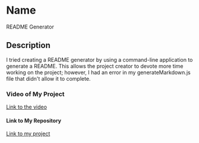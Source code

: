 # Name
README Generator

## Description
I tried creating a README generator by using a command-line application to generate a README. This allows the project creator to devote more time working on the project; however, I had an error in my generateMarkdown.js file that didn't allow it to complete.

### Video of My Project
<a href="https://drive.google.com/file/d/1LOERXcO5NqHbTl3VR7E8cw5mTBlo4hPp/view" target= blank>Link to the video</a>


#### Link to My Repository
<a href="https://github.com/jrettinger/README-generator" target= blank>Link to my project</a>